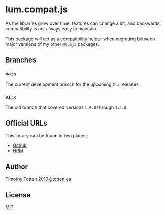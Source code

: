 # lum.compat.js

As the libraries grow over time, features can change a lot, and backwards
compatibility is not always easy to maintain.

This package will act as a compatibility helper when migrating between major
versions of my other `@lumjs` packages.

## Branches

### `main`

The current development branch for the upcoming `2.x` releases.

### `v1.x`

The old branch that covered versions `1.0.0` through `1.4.0`.

## Official URLs

This library can be found in two places:

 * [Github](https://github.com/supernovus/lum.compat.js)
 * [NPM](https://www.npmjs.com/package/@lumjs/compat)

## Author

Timothy Totten <2010@totten.ca>

## License

[MIT](https://spdx.org/licenses/MIT.html)


